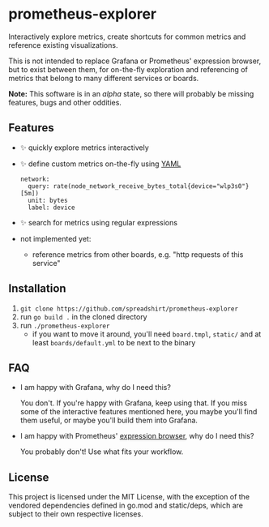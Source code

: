 # prometheus-explorer

Interactively explore metrics, create shortcuts for common metrics and
reference existing visualizations.

This is not intended to replace Grafana or Prometheus' expression
browser, but to exist between them, for on-the-fly exploration and
referencing of metrics that belong to many different services or boards.

**Note:** This software is in an *alpha* state, so there will probably
be missing features, bugs and other oddities.

## Features

- ✨ quickly explore metrics interactively
- ✨ define custom metrics on-the-fly using [YAML](https://yaml.org/)

    ```
    network:
      query: rate(node_network_receive_bytes_total{device="wlp3s0"}[5m])
      unit: bytes
      label: device
    ```
- ✨ search for metrics using regular expressions
- not implemented yet:
    - reference metrics from other boards, e.g. "http requests of this service"

## Installation

1. `git clone https://github.com/spreadshirt/prometheus-explorer`
2. run `go build .` in the cloned directory
3. run `./prometheus-explorer`
    - if you want to move it around, you'll need `board.tmpl`, `static/`
      and at least `boards/default.yml` to be next to the binary

## FAQ

- I am happy with Grafana, why do I need this?

    You don't.  If you're happy with Grafana, keep using that.  If you
    miss some of the interactive features mentioned here, you maybe
    you'll find them useful, or maybe you'll build them into Grafana.
- I am happy with Prometheus' [expression browser](https://prometheus.io/docs/visualization/browser/),
  why do I need this?

    You probably don't!  Use what fits your workflow.

## License

This project is licensed under the MIT License, with the exception of
the vendored dependencies defined in go.mod and static/deps, which are
subject to their own respective licenses.
